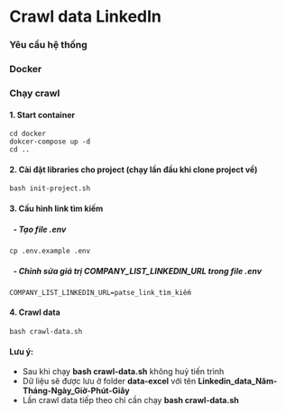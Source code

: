 # Crawl data LinkedIn

### Yêu cầu hệ thống

### Docker

### Chạy crawl

#### 1. Start container
```dotenv
cd docker
dokcer-compose up -d
cd ..
```

#### 2. Cài đặt libraries cho project (chạy lần đầu khi clone project về)
```dotenv
bash init-project.sh
```

#### 3. Cấu hình link tìm kiếm 
##### &nbsp; - Tạo file .env 
```dotenv
cp .env.example .env
```
##### &nbsp; - Chỉnh sửa giá trị COMPANY_LIST_LINKEDIN_URL trong file .env
```dotenv
COMPANY_LIST_LINKEDIN_URL=patse_link_tìm_kiếm
```

#### 4. Crawl data
```dotenv
bash crawl-data.sh
```

#### Lưu ý:
- Sau khi chạy **bash crawl-data.sh** không huỷ tiến trình 
- Dữ liệu sẽ được lưu ở folder **data-excel** với tên **Linkedin_data_Năm-Tháng-Ngày_Giờ-Phút-Giây**
- Lần crawl data tiếp theo chỉ cần chạy **bash crawl-data.sh**